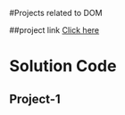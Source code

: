 #Projects related to DOM

##project link
[Click here](https://stackblitz.com/edit/dom-project-chaiaurcode?file=index.html)

# Solution Code
## Project-1



